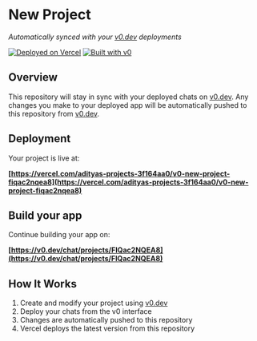# New Project

*Automatically synced with your [v0.dev](https://v0.dev) deployments*

[![Deployed on Vercel](https://img.shields.io/badge/Deployed%20on-Vercel-black?style=for-the-badge&logo=vercel)](https://vercel.com/adityas-projects-3f164aa0/v0-new-project-fiqac2nqea8)
[![Built with v0](https://img.shields.io/badge/Built%20with-v0.dev-black?style=for-the-badge)](https://v0.dev/chat/projects/FIQac2NQEA8)

## Overview

This repository will stay in sync with your deployed chats on [v0.dev](https://v0.dev).
Any changes you make to your deployed app will be automatically pushed to this repository from [v0.dev](https://v0.dev).

## Deployment

Your project is live at:

**[https://vercel.com/adityas-projects-3f164aa0/v0-new-project-fiqac2nqea8](https://vercel.com/adityas-projects-3f164aa0/v0-new-project-fiqac2nqea8)**

## Build your app

Continue building your app on:

**[https://v0.dev/chat/projects/FIQac2NQEA8](https://v0.dev/chat/projects/FIQac2NQEA8)**

## How It Works

1. Create and modify your project using [v0.dev](https://v0.dev)
2. Deploy your chats from the v0 interface
3. Changes are automatically pushed to this repository
4. Vercel deploys the latest version from this repository

